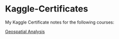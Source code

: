 # Kaggle-Certificates

My Kaggle Certificate notes for the following courses:

[Geospatial Analysis](/Geospatial%20Analysis/README.md)
